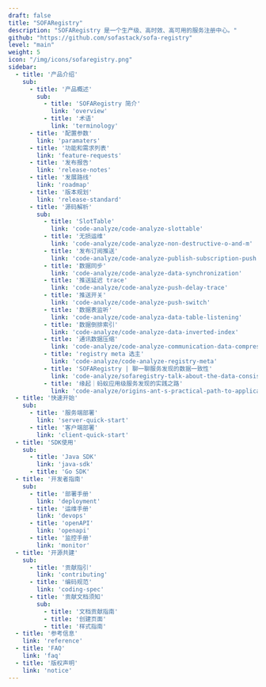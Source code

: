```yaml
---
draft: false
title: "SOFARegistry"
description: "SOFARegistry 是一个生产级、高时效、高可用的服务注册中心。"
github: "https://github.com/sofastack/sofa-registry"
level: "main"
weight: 5
icon: "/img/icons/sofaregistry.png"
sidebar:
  - title: '产品介绍'
    sub:
      - title: '产品概述'
        sub:
          - title: 'SOFARegistry 简介'
            link: 'overview'
          - title: '术语'
            link: 'terminology'
      - title: '配置参数'
        link: 'paramaters'
      - title: '功能和需求列表'   
        link: 'feature-requests'
      - title: '发布报告'  
        link: 'release-notes'
      - title: '发展路线'
        link: 'roadmap'
      - title: '版本规划'
        link: 'release-standard'
      - title: '源码解析'
        sub:
          - title: 'SlotTable'
            link: 'code-analyze/code-analyze-slottable' 
          - title: '无损运维'
            link: 'code-analyze/code-analyze-non-destructive-o-and-m' 
          - title: '发布订阅推送'
            link: 'code-analyze/code-analyze-publish-subscription-push' 
          - title: '数据同步'
            link: 'code-analyze/code-analyze-data-synchronization' 
          - title: '推送延迟 trace'
            link: 'code-analyze/code-analyze-push-delay-trace'
          - title: '推送开关'
            link: 'code-analyze/code-analyze-push-switch' 
          - title: '数据表监听'
            link: 'code-analyze/code-analyza-data-table-listening'
          - title: '数据倒排索引'
            link: 'code-analyze/code-analyze-data-inverted-index'
          - title: '通讯数据压缩'
            link: 'code-analyze/code-analyze-communication-data-compression' 
          - title: 'registry meta 选主'
            link: 'code-analyze/code-analyze-registry-meta'  
          - title: 'SOFARegistry | 聊一聊服务发现的数据一致性'
            link: 'code-analyze/sofaregistry-talk-about-the-data-consistency-of-service-discovery/index.md' 
          - title: '缘起｜蚂蚁应用级服务发现的实践之路'
            link: 'code-analyze/origins-ant-s-practical-path-to-application-level-service-discovery/index.md' 
  - title: '快速开始'
    sub:
      - title: '服务端部署'
        link: 'server-quick-start'
      - title: '客户端部署'
        link: 'client-quick-start'
  - title: 'SDK使用'
    sub:
      - title: 'Java SDK'
        link: 'java-sdk'
      - title: 'Go SDK'
  - title: '开发者指南'
    sub:
      - title: '部署手册'
        link: 'deployment'
      - title: '运维手册'
        link: 'devops'
      - title: 'openAPI'
        link: 'openapi'
      - title: '监控手册'      
        link: 'monitor'
  - title: '开源共建'
    sub:
      - title: '贡献指引'  
        link: 'contributing'
      - title: '编码规范'
        link: 'coding-spec'
      - title: '贡献文档须知'
        sub:
          - title: '文档贡献指南'
          - title: '创建页面'
          - title: '样式指南'
  - title: '参考信息'
    link: 'reference'
  - title: 'FAQ'
    link: 'faq'
  - title: '版权声明'
    link: 'notice'
---
```


